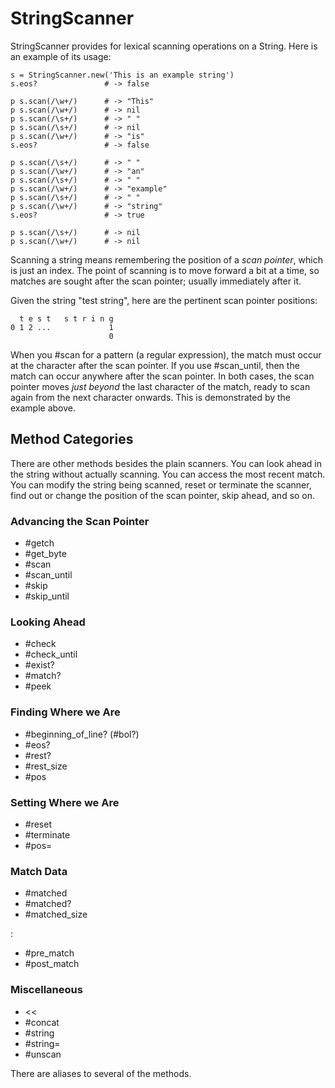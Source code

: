 # StringScanner

StringScanner provides for lexical scanning operations on a String.  Here is
an example of its usage:

    s = StringScanner.new('This is an example string')
    s.eos?               # -> false

    p s.scan(/\w+/)      # -> "This"
    p s.scan(/\w+/)      # -> nil
    p s.scan(/\s+/)      # -> " "
    p s.scan(/\s+/)      # -> nil
    p s.scan(/\w+/)      # -> "is"
    s.eos?               # -> false

    p s.scan(/\s+/)      # -> " "
    p s.scan(/\w+/)      # -> "an"
    p s.scan(/\s+/)      # -> " "
    p s.scan(/\w+/)      # -> "example"
    p s.scan(/\s+/)      # -> " "
    p s.scan(/\w+/)      # -> "string"
    s.eos?               # -> true

    p s.scan(/\s+/)      # -> nil
    p s.scan(/\w+/)      # -> nil

Scanning a string means remembering the position of a *scan pointer*, which is
just an index.  The point of scanning is to move forward a bit at a time, so
matches are sought after the scan pointer; usually immediately after it.

Given the string "test string", here are the pertinent scan pointer positions:

      t e s t   s t r i n g
    0 1 2 ...             1
                          0

When you #scan for a pattern (a regular expression), the match must occur at
the character after the scan pointer.  If you use #scan_until, then the match
can occur anywhere after the scan pointer.  In both cases, the scan pointer
moves *just beyond* the last character of the match, ready to scan again from
the next character onwards.  This is demonstrated by the example above.

## Method Categories

There are other methods besides the plain scanners.  You can look ahead in the
string without actually scanning.  You can access the most recent match. You
can modify the string being scanned, reset or terminate the scanner, find out
or change the position of the scan pointer, skip ahead, and so on.

### Advancing the Scan Pointer

*   #getch
*   #get_byte
*   #scan
*   #scan_until
*   #skip
*   #skip_until


### Looking Ahead

*   #check
*   #check_until
*   #exist?
*   #match?
*   #peek


### Finding Where we Are

*   #beginning_of_line? (#bol?)
*   #eos?
*   #rest?
*   #rest_size
*   #pos


### Setting Where we Are

*   #reset
*   #terminate
*   #pos=


### Match Data

*   #matched
*   #matched?
*   #matched_size

    
:       
*   #pre_match
*   #post_match


### Miscellaneous

*   <<
*   #concat
*   #string
*   #string=
*   #unscan


There are aliases to several of the methods.
